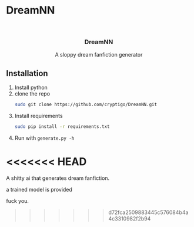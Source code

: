 # DreamNN
<br/>
<p align="center">
  <a href="https://github.com/cryptigo/DreamNN">
  </a>

  <h3 align="center">DreamNN</h3>
  <p align="center">A sloppy dream fanfiction generator<br></p>
</p>



## Installation ##
1. Install python
2. clone the repo
   ```sh
   sudo git clone https://github.com/cryptigo/DreamNN.git
   ```
3. Install requirements
   ```sh
   sudo pip install -r requirements.txt
   ```
4. Run with `generate.py -h`



<<<<<<< HEAD
=======
A shitty ai that generates dream fanfiction.


a trained model is provided


fuck you.
>>>>>>> d72fca2509883445c576084b4a4c3310982f2b94
